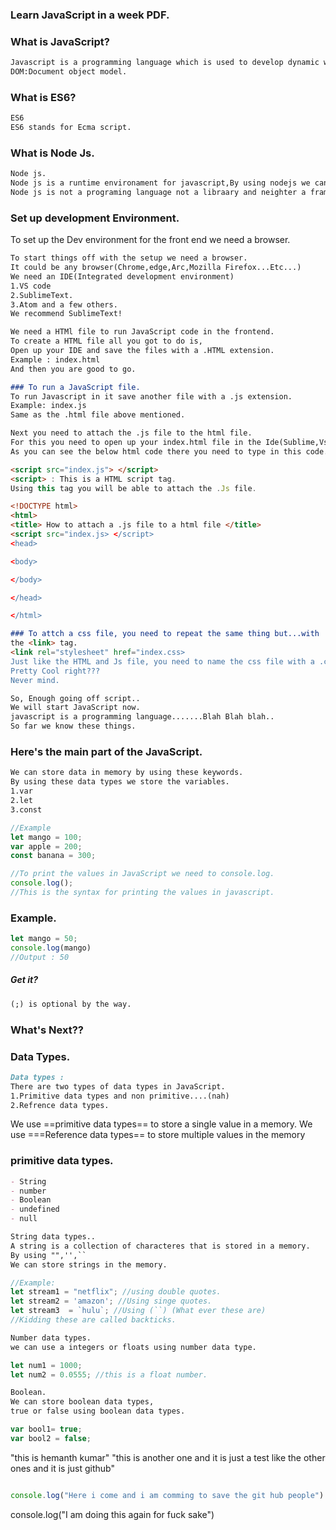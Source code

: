 ### Learn JavaScript in a week PDF.
### What is JavaScript?

```md
Javascript is a programming language which is used to develop dynamic web and mobile applications.By using javascript we can manipulate the DOM.(Add,Update,Delete).And also by using javascript we can perfom validations.
DOM:Document object model.
```
### What is ES6?
```md
ES6
ES6 stands for Ecma script.
```
### What is Node Js.
```md
Node js.
Node js is a runtime environament for javascript,By using nodejs we can create API's.
Node js is not a programing language not a libraary and neighter a framework.
```

### Set up development Environment.

To set up the Dev environment for the front end we need a browser.
```md
To start things off with the setup we need a browser.
It could be any browser(Chrome,edge,Arc,Mozilla Firefox...Etc...)
We need an IDE(Integrated development environment)
1.VS code
2.SublimeText.
3.Atom and a few others.
We recommend SublimeText!
```

```md
We need a HTMl file to run JavaScript code in the frontend.
To create a HTML file all you got to do is,
Open up your IDE and save the files with a .HTML extension.
Example : index.html
And then you are good to go.
```

```md
### To run a JavaScript file.
To run Javascript in it save another file with a .js extension.
Example: index.js
Same as the .html file above mentioned.
```

```md
Next you need to attach the .js file to the html file.
For this you need to open up your index.html file in the Ide(Sublime,Vscode or....anyother IDE).
As you can see the below html code there you need to type in this code.

<script src="index.js"> </script>
<script> : This is a HTML script tag.
Using this tag you will be able to attach the .Js file.
```

```html
<!DOCTYPE html>
<html>
<title> How to attach a .js file to a html file </title>
<script src="index.js> </script>
<head>

<body>

</body>

</head>

</html>

```

```.md
### To attch a css file, you need to repeat the same thing but...with
the <link> tag.
<link rel="stylesheet" href="index.css> 
Just like the HTML and Js file, you need to name the css file with a .css Extension.Yes that's how computers work!
Pretty Cool right???
Never mind.
```

```.md
So, Enough going off script..
We will start JavaScript now.
javascript is a programming language.......Blah Blah blah..
So far we know these things.
```

### Here's the main part of the JavaScript.
```.md
We can store data in memory by using these keywords.
By using these data types we store the variables.
1.var
2.let
3.const
```

```js
//Example
let mango = 100;
var apple = 200;
const banana = 300;
```

```js
//To print the values in JavaScript we need to console.log.
console.log();
//This is the syntax for printing the values in javascript.
```

### Example.
```js
let mango = 50;
console.log(mango)
//Output : 50
```
##### Get it?
```.md
(;) is optional by the way.
```

### What's Next??
### Data Types.
```.md
Data types :
There are two types of data types in JavaScript.
1.Primitive data types and non primitive....(nah)
2.Refrence data types.
```

We use ==primitive data types== to store a single value in a memory.
We use ===Reference data types== to store multiple values in the memory

### primitive data types.
```md
- String
- number
- Boolean
- undefined
- null
```

```.md
String data types..
A string is a collection of characteres that is stored in a memory.
By using "",'',``
We can store strings in the memory.
```

```js
//Example:
let stream1 = "netflix"; //using double quotes.
let stream2 = 'amazon'; //Using singe quotes.
let stream3  = `hulu`; //Using (``) (What ever these are) 
//Kidding these are called backticks.
```

```md
Number data types.
we can use a integers or floats using number data type.
```

```js
let num1 = 1000;
let num2 = 0.0555; //this is a float number.
```

```md
Boolean.
We can store boolean data types,
true or false using boolean data types.
```
```js
var bool1= true;
var bool2 = false;
```


"this is hemanth kumar"
"this is another one and it is just a test like the other ones and it is just github"
```js

console.log("Here i come and i am comming to save the git hub people")

```



console.log("I am doing this again for fuck sake")

